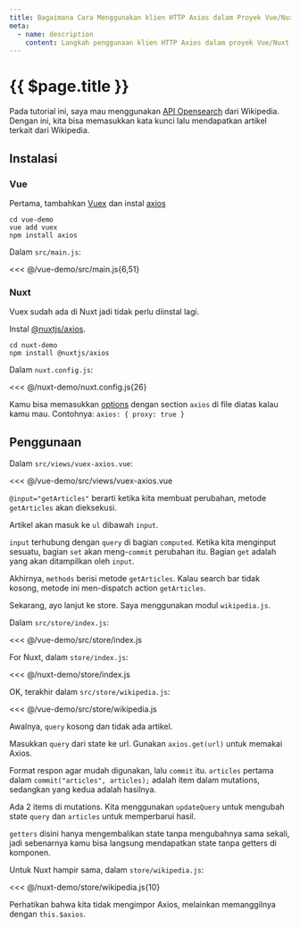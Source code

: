 ```yaml
---
title: Bagaimana Cara Menggunakan klien HTTP Axios dalam Proyek Vue/Nuxt
meta:
  - name: description
    content: Langkah penggunaan klien HTTP Axios dalam proyek Vue/Nuxt.
---
```


# {{ $page.title }}

<start-tutorial demo="axios" lang="id" />

Pada tutorial ini, saya mau menggunakan [API Opensearch](https://www.mediawiki.org/wiki/API:Opensearch) dari Wikipedia. Dengan ini, kita bisa memasukkan kata kunci lalu mendapatkan artikel terkait dari Wikipedia.

## Instalasi

### Vue

Pertama, tambahkan [Vuex](https://vuex.vuejs.org/) dan instal [axios](https://www.npmjs.com/package/prismjs)

```bash{2-3}
cd vue-demo
vue add vuex
npm install axios
```

Dalam `src/main.js`:

<<< @/vue-demo/src/main.js{6,51}

### Nuxt

Vuex sudah ada di Nuxt jadi tidak perlu diinstal lagi.

Instal [@nuxtjs/axios](https://www.npmjs.com/package/@nuxtjs/axios).

```bash{2}
cd nuxt-demo
npm install @nuxtjs/axios
```

Dalam `nuxt.config.js`:

<<< @/nuxt-demo/nuxt.config.js{26}

Kamu bisa memasukkan [options](https://axios.nuxtjs.org/options) dengan section `axios` di file diatas kalau kamu mau. Contohnya: `axios: { proxy: true }`

## Penggunaan

Dalam `src/views/vuex-axios.vue`:

<<< @/vue-demo/src/views/vuex-axios.vue

`@input="getArticles"` berarti ketika kita membuat perubahan, metode `getArticles` akan dieksekusi.

Artikel akan masuk ke `ul` dibawah `input`.

`input` terhubung dengan `query` di bagian `computed`. Ketika kita menginput sesuatu, bagian `set` akan meng-`commit` perubahan itu. Bagian `get` adalah yang akan ditampilkan oleh `input`.

Akhirnya, `methods` berisi metode `getArticles`. Kalau search bar tidak kosong, metode ini men-dispatch action `getArticles`.

Sekarang, ayo lanjut ke store. Saya menggunakan modul `wikipedia.js`.

Dalam `src/store/index.js`:

<<< @/vue-demo/src/store/index.js

For Nuxt, dalam `store/index.js`:

<<< @/nuxt-demo/store/index.js

OK, terakhir dalam `src/store/wikipedia.js`:

<<< @/vue-demo/src/store/wikipedia.js

Awalnya, `query` kosong dan tidak ada artikel.

Masukkan `query` dari state ke url. Gunakan `axios.get(url)` untuk memakai Axios.

Format respon agar mudah digunakan, lalu `commit` itu. `articles` pertama dalam `commit("articles", articles);` adalah item dalam mutations, sedangkan yang kedua adalah hasilnya.

Ada 2 items di mutations. Kita menggunakan `updateQuery` untuk mengubah state `query` dan `articles` untuk memperbarui hasil.

`getters` disini hanya mengembalikan state tanpa mengubahnya sama sekali, jadi sebenarnya kamu bisa langsung mendapatkan state tanpa getters di komponen.

Untuk Nuxt hampir sama, dalam `store/wikipedia.js`:

<<< @/nuxt-demo/store/wikipedia.js{10}

Perhatikan bahwa kita tidak mengimpor Axios, melainkan memanggilnya dengan `this.$axios`.
